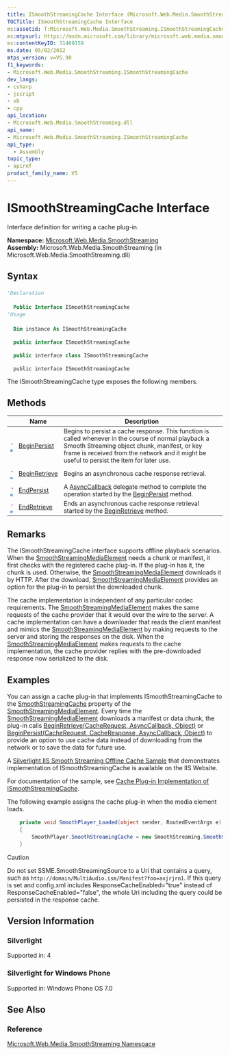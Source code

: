 ```yaml
---
title: ISmoothStreamingCache Interface (Microsoft.Web.Media.SmoothStreaming)
TOCTitle: ISmoothStreamingCache Interface
ms:assetid: T:Microsoft.Web.Media.SmoothStreaming.ISmoothStreamingCache
ms:mtpsurl: https://msdn.microsoft.com/library/microsoft.web.media.smoothstreaming.ismoothstreamingcache(v=VS.90)
ms:contentKeyID: 31469159
ms.date: 05/02/2012
mtps_version: v=VS.90
f1_keywords:
- Microsoft.Web.Media.SmoothStreaming.ISmoothStreamingCache
dev_langs:
- csharp
- jscript
- vb
- cpp
api_location:
- Microsoft.Web.Media.SmoothStreaming.dll
api_name:
- Microsoft.Web.Media.SmoothStreaming.ISmoothStreamingCache
api_type:
  - Assembly
topic_type:
- apiref
product_family_name: VS
---
```


# ISmoothStreamingCache Interface

Interface definition for writing a cache plug-in.

**Namespace:**  [Microsoft.Web.Media.SmoothStreaming](microsoft-web-media-smoothstreaming-namespace_1.md)  
**Assembly:**  Microsoft.Web.Media.SmoothStreaming (in Microsoft.Web.Media.SmoothStreaming.dll)

## Syntax

```vb
'Declaration

  Public Interface ISmoothStreamingCache
'Usage

  Dim instance As ISmoothStreamingCache
```

```csharp
  public interface ISmoothStreamingCache
```

```cpp
  public interface class ISmoothStreamingCache
```

```jscript
  public interface ISmoothStreamingCache
```

The ISmoothStreamingCache type exposes the following members.

## Methods

||Name|Description|
|--- |--- |--- |
|![Public method](images/Ff728153.pubmethod(en-us,VS.90).gif "Public method")![Supported by Silverlight for Windows Phone](images/Ff728140.slMobile(en-us,VS.90).gif "Supported by Silverlight for Windows Phone")|[BeginPersist](ismoothstreamingcache-beginpersist-method-microsoft-web-media-smoothstreaming_1.md)|Begins to persist a cache response. This function is called whenever in the course of normal playback a Smooth Streaming object chunk, manifest, or key frame is received from the network and it might be useful to persist the item for later use.|
|![Public method](images/Ff728153.pubmethod(en-us,VS.90).gif "Public method")![Supported by Silverlight for Windows Phone](images/Ff728140.slMobile(en-us,VS.90).gif "Supported by Silverlight for Windows Phone")|[BeginRetrieve](ismoothstreamingcache-beginretrieve-method-microsoft-web-media-smoothstreaming_1.md)|Begins an asynchronous cache response retrieval.|
|![Public method](images/Ff728153.pubmethod(en-us,VS.90).gif "Public method")![Supported by Silverlight for Windows Phone](images/Ff728140.slMobile(en-us,VS.90).gif "Supported by Silverlight for Windows Phone")|[EndPersist](ismoothstreamingcache-endpersist-method-microsoft-web-media-smoothstreaming_1.md)|A [AsyncCallback](https://msdn.microsoft.com/library/ckbe7yh5) delegate method to complete the operation started by the [BeginPersist](ismoothstreamingcache-beginpersist-method-microsoft-web-media-smoothstreaming_1.md) method.|
|![Public method](images/Ff728153.pubmethod(en-us,VS.90).gif "Public method")![Supported by Silverlight for Windows Phone](images/Ff728140.slMobile(en-us,VS.90).gif "Supported by Silverlight for Windows Phone")|[EndRetrieve](ismoothstreamingcache-endretrieve-method-microsoft-web-media-smoothstreaming_1.md)|Ends an asynchronous cache response retrieval started by the [BeginRetrieve](ismoothstreamingcache-beginretrieve-method-microsoft-web-media-smoothstreaming_1.md) method.|

## Remarks

The ISmoothStreamingCache interface supports offline playback scenarios. When the [SmoothStreamingMediaElement](smoothstreamingmediaelement-class-microsoft-web-media-smoothstreaming_1.md) needs a chunk or manifest, it first checks with the registered cache plug-in. If the plug-in has it, the chunk is used. Otherwise, the [SmoothStreamingMediaElement](smoothstreamingmediaelement-class-microsoft-web-media-smoothstreaming_1.md) downloads it by HTTP. After the download, [SmoothStreamingMediaElement](smoothstreamingmediaelement-class-microsoft-web-media-smoothstreaming_1.md) provides an option for the plug-in to persist the downloaded chunk.

The cache implementation is independent of any particular codec requirements. The [SmoothStreamingMediaElement](smoothstreamingmediaelement-class-microsoft-web-media-smoothstreaming_1.md) makes the same requests of the cache provider that it would over the wire to the server. A cache implementation can have a downloader that reads the client manifest and mimics the [SmoothStreamingMediaElement](smoothstreamingmediaelement-class-microsoft-web-media-smoothstreaming_1.md) by making requests to the server and storing the responses on the disk. When the [SmoothStreamingMediaElement](smoothstreamingmediaelement-class-microsoft-web-media-smoothstreaming_1.md) makes requests to the cache implementation, the cache provider replies with the pre-downloaded response now serialized to the disk.

## Examples

You can assign a cache plug-in that implements ISmoothStreamingCache to the [SmoothStreamingCache](smoothstreamingmediaelement-smoothstreamingcache-property-microsoft-web-media-smoothstreaming_1.md) property of the [SmoothStreamingMediaElement](smoothstreamingmediaelement-class-microsoft-web-media-smoothstreaming_1.md). Every time the [SmoothStreamingMediaElement](smoothstreamingmediaelement-class-microsoft-web-media-smoothstreaming_1.md) downloads a manifest or data chunk, the plug-in calls [BeginRetrieve(CacheRequest, AsyncCallback, Object)](ismoothstreamingcache-beginretrieve-method-microsoft-web-media-smoothstreaming_1.md) or [BeginPersist(CacheRequest, CacheResponse, AsyncCallback, Object)](ismoothstreamingcache-beginpersist-method-microsoft-web-media-smoothstreaming_1.md) to provide an option to use cache data instead of downloading from the network or to save the data for future use.

A [Silverlight IIS Smooth Streaming Offline Cache Sample](http://www.iis.net/community/default.aspx?tabid=34&g=6&i=2013) that demonstrates implementation of ISmoothStreamingCache is available on the IIS Website.

For documentation of the sample, see [Cache Plug-in Implementation of ISmoothStreamingCache](cache-plug-in-implementation-of-ismoothstreamingcache_1.md).

The following example assigns the cache plug-in when the media element loads.

```csharp
    private void SmoothPlayer_Loaded(object sender, RoutedEventArgs e)
    {
        SmoothPlayer.SmoothStreamingCache = new SmoothStreaming.SmoothStreamingOfflineCache();
    }
```

> [!CAUTION]  
> Do not set SSME.SmoothStreamingSource to a Uri that contains a query, such as `http://domain/MultiAudio.ism/Manifest?foo=axjrjrn1`. If this query is set and config.xml includes ResponseCacheEnabled=&quot;true&quot; instead of ResponseCacheEnabled=&quot;false&quot;, the whole Uri including the query could be persisted in the response cache.

## Version Information

### Silverlight

Supported in: 4  

### Silverlight for Windows Phone

Supported in: Windows Phone OS 7.0  

## See Also

### Reference

[Microsoft.Web.Media.SmoothStreaming Namespace](microsoft-web-media-smoothstreaming-namespace_1.md)
